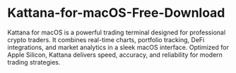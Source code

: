 # Kattana-for-macOS-Free-Download
Kattana for macOS is a powerful trading terminal designed for professional crypto traders. It combines real-time charts, portfolio tracking, DeFi integrations, and market analytics in a sleek macOS interface. Optimized for Apple Silicon, Kattana delivers speed, accuracy, and reliability for modern trading strategies.
